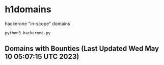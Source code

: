 # h1domains
hackerone "in-scope" domains

`python3 hackerone.py`
## Domains with Bounties (Last Updated Wed May 10 05:07:15 UTC 2023)
```

```
